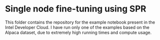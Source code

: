 # Single node fine-tuning using SPR

This folder contains the repository for the example notebook present in the Intel Developer Cloud. I have run only one of the examples based on the Alpaca dataset, due to extremely high running times and compute usage.


